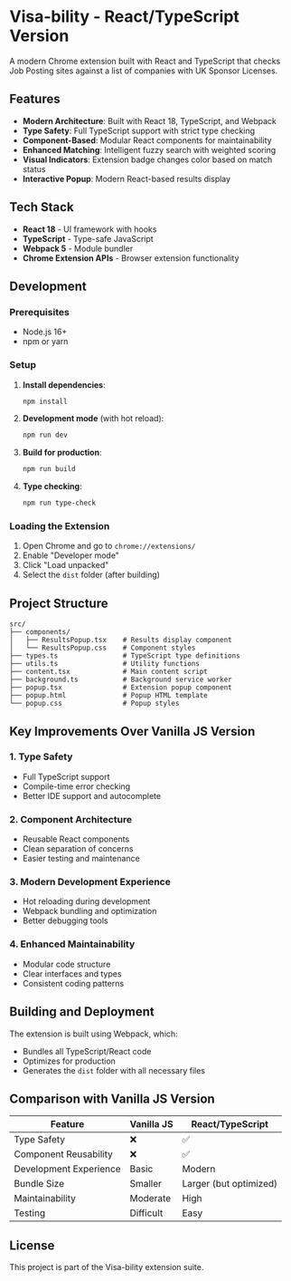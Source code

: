 # Visa-bility - React/TypeScript Version

A modern Chrome extension built with React and TypeScript that checks Job Posting sites against a list of companies with UK Sponsor Licenses.

## Features

- **Modern Architecture**: Built with React 18, TypeScript, and Webpack
- **Type Safety**: Full TypeScript support with strict type checking
- **Component-Based**: Modular React components for maintainability
- **Enhanced Matching**: Intelligent fuzzy search with weighted scoring
- **Visual Indicators**: Extension badge changes color based on match status
- **Interactive Popup**: Modern React-based results display

## Tech Stack

- **React 18** - UI framework with hooks
- **TypeScript** - Type-safe JavaScript
- **Webpack 5** - Module bundler
- **Chrome Extension APIs** - Browser extension functionality

## Development

### Prerequisites

- Node.js 16+
- npm or yarn

### Setup

1. **Install dependencies**:
   ```bash
   npm install
   ```

2. **Development mode** (with hot reload):
   ```bash
   npm run dev
   ```

3. **Build for production**:
   ```bash
   npm run build
   ```

4. **Type checking**:
   ```bash
   npm run type-check
   ```

### Loading the Extension

1. Open Chrome and go to `chrome://extensions/`
2. Enable "Developer mode"
3. Click "Load unpacked"
4. Select the `dist` folder (after building)

## Project Structure

```
src/
├── components/
│   ├── ResultsPopup.tsx    # Results display component
│   └── ResultsPopup.css    # Component styles
├── types.ts                # TypeScript type definitions
├── utils.ts                # Utility functions
├── content.tsx             # Main content script
├── background.ts           # Background service worker
├── popup.tsx               # Extension popup component
├── popup.html              # Popup HTML template
└── popup.css               # Popup styles
```

## Key Improvements Over Vanilla JS Version

### 1. **Type Safety**
- Full TypeScript support
- Compile-time error checking
- Better IDE support and autocomplete

### 2. **Component Architecture**
- Reusable React components
- Clean separation of concerns
- Easier testing and maintenance

### 3. **Modern Development Experience**
- Hot reloading during development
- Webpack bundling and optimization
- Better debugging tools

### 4. **Enhanced Maintainability**
- Modular code structure
- Clear interfaces and types
- Consistent coding patterns

## Building and Deployment

The extension is built using Webpack, which:
- Bundles all TypeScript/React code
- Optimizes for production
- Generates the `dist` folder with all necessary files

## Comparison with Vanilla JS Version

| Feature | Vanilla JS | React/TypeScript |
|---------|------------|------------------|
| Type Safety | ❌ | ✅ |
| Component Reusability | ❌ | ✅ |
| Development Experience | Basic | Modern |
| Bundle Size | Smaller | Larger (but optimized) |
| Maintainability | Moderate | High |
| Testing | Difficult | Easy |

## License

This project is part of the Visa-bility extension suite.
